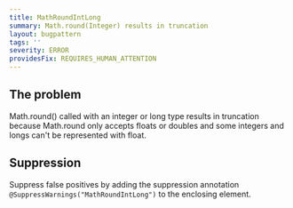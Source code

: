 ```yaml
---
title: MathRoundIntLong
summary: Math.round(Integer) results in truncation
layout: bugpattern
tags: ''
severity: ERROR
providesFix: REQUIRES_HUMAN_ATTENTION
---
```


<!--
*** AUTO-GENERATED, DO NOT MODIFY ***
To make changes, edit the @BugPattern annotation or the explanation in docs/bugpattern.
-->

## The problem
Math.round() called with an integer or long type results in truncation because Math.round only accepts floats or doubles and some integers and longs can't be represented with float.

## Suppression
Suppress false positives by adding the suppression annotation `@SuppressWarnings("MathRoundIntLong")` to the enclosing element.
